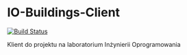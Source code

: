# IO-Buildings-Client
[![Build Status](https://travis-ci.org/PiotrJTomaszewski/IO-Buildings-Client.svg?branch=master)](https://travis-ci.org/PiotrJTomaszewski/IO-Buildings-Client)

Klient do projektu na laboratorium Inżynierii Oprogramowania
